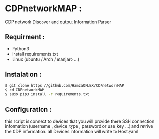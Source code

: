 # CDPnetworkMAP :
CDP network Discover and output Information Parser


## Requirment :

- Python3
- install requirements.txt
- Linux (ubuntu / Arch / manjaro ...)

## Instalation :
```bash
$ git clone https://github.com/HamzaOPLEX/CDPnetworkMAP
$ cd CDPnetworkMAP
$ sudo pip3 install -r requirements.txt
```
## Configuration :

this script is connect to devices that you will provide there SSH connection information (username , device_type , password or use_key ...) and retrive the CDP information. all Devices information will write to Host.yaml



